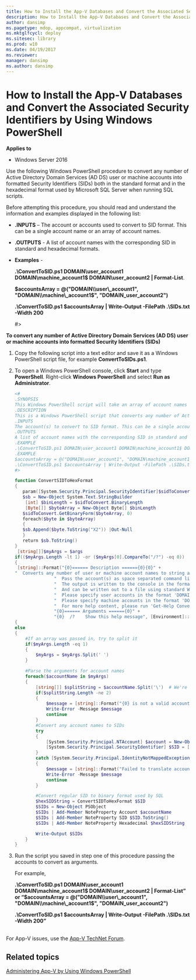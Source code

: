 ```yaml
---
title: How to Install the App-V Databases and Convert the Associated Security Identifiers by Using Windows PowerShell (Windows 10)
description: How to Install the App-V Databases and Convert the Associated Security Identifiers by Using Windows PowerShell
author: dansimp
ms.pagetype: mdop, appcompat, virtualization
ms.mktglfcycl: deploy
ms.sitesec: library
ms.prod: w10
ms.date: 04/19/2017
ms.reviewer: 
manager: dansimp
ms.author: dansimp
---
```



# How to Install the App-V Databases and Convert the Associated Security Identifiers by Using Windows PowerShell

**Applies to**
-   Windows Server 2016

Use the following Windows PowerShell procedure to convert any number of Active Directory Domain Services (AD DS) user or machine accounts into formatted Security Identifiers (SIDs) both in the standard format and in the hexadecimal format used by Microsoft SQL Server when running SQL scripts.

Before attempting this procedure, you should read and understand the information and examples displayed in the following list:

-   **.INPUTS** – The account or accounts used to convert to SID format. This can be a single account name or an array of account names.

-   **.OUTPUTS** - A list of account names with the corresponding SID in standard and hexadecimal formats.

-   **Examples** -

    **.\\ConvertToSID.ps1 DOMAIN\\user\_account1 DOMAIN\\machine\_account1$ DOMAIN\\user\_account2 | Format-List**.

    **$accountsArray = @("DOMAIN\\user\_account1", "DOMAIN\\machine\_account1$", "DOMAIN\_user\_account2")**

    **.\\ConvertToSID.ps1 $accountsArray | Write-Output -FilePath .\\SIDs.txt -Width 200**

    \#&gt;

**To convert any number of Active Directory Domain Services (AD DS) user or machine accounts into formatted Security Identifiers (SIDs)**

1.  Copy the following script into a text editor and save it as a Windows PowerShell script file, for example **ConvertToSIDs.ps1**.

2.  To open a Windows PowerShell console, click **Start** and type **PowerShell**. Right-click **Windows PowerShell** and select **Run as Administrator**.

    ```powershell
    <#
    .SYNOPSIS
    This Windows PowerShell script will take an array of account names and try to convert each of them to the corresponding SID in standard and hexadecimal formats.
    .DESCRIPTION
    This is a Windows PowerShell script that converts any number of Active Directory (AD) user or machine accounts into formatted Security Identifiers (SIDs) both in the standard format and in the hexadecimal format used by SQL server when running SQL scripts.
    .INPUTS
    The account(s) to convert to SID format. This can be a single account name or an array of account names. Please see examples below.
    .OUTPUTS
    A list of account names with the corresponding SID in standard and hexadecimal formats
    .EXAMPLE
    .\ConvertToSID.ps1 DOMAIN\user_account1 DOMAIN\machine_account1$ DOMAIN\user_account2 | Format-List
    .EXAMPLE
    $accountsArray = @("DOMAIN\user_account1", "DOMAIN\machine_account1$", "DOMAIN_user_account2")
    .\ConvertToSID.ps1 $accountsArray | Write-Output -FilePath .\SIDs.txt -Width 200
    #>

    function ConvertSIDToHexFormat
    {
       param([System.Security.Principal.SecurityIdentifier]$sidToConvert)
       $sb = New-Object System.Text.StringBuilder
        [int] $binLength = $sidToConvert.BinaryLength
        [Byte[]] $byteArray = New-Object Byte[] $binLength
       $sidToConvert.GetBinaryForm($byteArray, 0)
       foreach($byte in $byteArray)
       {
       $sb.Append($byte.ToString("X2")) |Out-Null
       }
       return $sb.ToString()
    }
     [string[]]$myArgs = $args
    if(($myArgs.Length -lt 1) -or ($myArgs[0].CompareTo("/?") -eq 0))
    {
     [string]::Format("{0}====== Description ======{0}{0}" +
    "  Converts any number of user or machine account names to string and hexadecimal SIDs.{0}" +
                   "  Pass the account(s) as space separated command line parameters. (For example 'ConvertToSID.exe DOMAIN\\Account1 DOMAIN\\Account2 ...'){0}" +
                   "  The output is written to the console in the format 'Account name    SID as string   SID as hexadecimal'{0}" +
                   "  And can be written out to a file using standard Windows PowerShell redirection{0}" +
                   "  Please specify user accounts in the format 'DOMAIN\username'{0}" + 
                   "  Please specify machine accounts in the format 'DOMAIN\machinename$'{0}" +
                   "  For more help content, please run 'Get-Help ConvertToSID.ps1'{0}" + 
                   "{0}====== Arguments ======{0}" +
                   "{0}  /?    Show this help message", [Environment]::NewLine) 
    {
    else
    {  
        #If an array was passed in, try to split it
        if($myArgs.Length -eq 1)
        {
            $myArgs = $myArgs.Split(' ')
        }

        #Parse the arguments for account names
        foreach($accountName in $myArgs)
        {    
            [string[]] $splitString = $accountName.Split('\')  # We're looking for the format "DOMAIN\Account" so anything that does not match, we reject
            if($splitString.Length -ne 2)
            {
                $message = [string]::Format("{0} is not a valid account name. Expected format 'Domain\username' for user accounts or 'DOMAIN\machinename$' for machine accounts.", $accountName)
                Write-Error -Message $message
                continue
            }
            #Convert any account names to SIDs
            try
            {
                [System.Security.Principal.NTAccount] $account = New-Object System.Security.Principal.NTAccount($splitString[0], $splitString[1])
                [System.Security.Principal.SecurityIdentifier] $SID = [System.Security.Principal.SecurityIdentifier]($account.Translate([System.Security.Principal.SecurityIdentifier]))
            }
            catch [System.Security.Principal.IdentityNotMappedException]
            {
                $message = [string]::Format("Failed to translate account object '{0}' to a SID. Please verify that this is a valid user or machine account.", $account.ToString())
                Write-Error -Message $message
                continue
            }

            #Convert regular SID to binary format used by SQL
            $hexSIDString = ConvertSIDToHexFormat $SID
            $SIDs = New-Object PSObject
            $SIDs | Add-Member NoteProperty Account $accountName
            $SIDs | Add-Member NoteProperty SID $SID.ToString()
            $SIDs | Add-Member NoteProperty Hexadecimal $hexSIDString

            Write-Output $SIDs
        }
    }
    ```

3.  Run the script you saved in step one of this procedure passing the accounts to convert as arguments.

    For example,

    **.\\ConvertToSID.ps1 DOMAIN\\user\_account1 DOMAIN\\machine\_account1$ DOMAIN\\user\_account2 | Format-List” or “$accountsArray = @("DOMAIN\\user\_account1", "DOMAIN\\machine\_account1$", "DOMAIN\_user\_account2")**

    **.\\ConvertToSID.ps1 $accountsArray | Write-Output -FilePath .\\SIDs.txt -Width 200”**



<br>For App-V issues, use the [App-V TechNet Forum](https://social.technet.microsoft.com/Forums/en-US/home?forum=mdopappv).

## Related topics

[Administering App-V by Using Windows PowerShell](appv-administering-appv-with-powershell.md)
